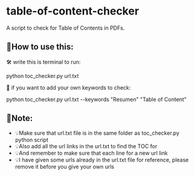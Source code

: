 # table-of-content-checker
A script to check for Table of Contents in PDFs.

## 📖How to use this:
🛠️ write this is terminal to run:

python toc_checker.py url.txt 

🔧 if you want to add your own keywords to check:

python toc_checker.py url.txt --keywords "Resumen" "Table of Content"

## 📝Note:
- 💡Make sure that url.txt file is in the same folder as toc_checker.py python script
- 💡Also add all the url links in the url.txt to find the TOC for
- 💡And remember to make sure that each line for a new url link
- 💡I have given some urls already in the url.txt file for reference, please remove it before you give your own urls
